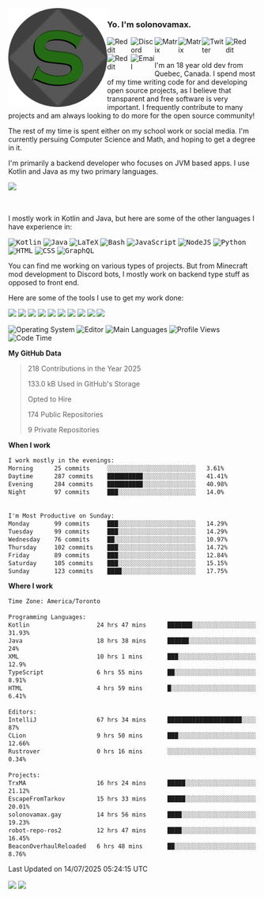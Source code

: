 <img align="left" alt="Avatar" width="200px" src="https://raw.githubusercontent.com/solonovamax/solonovamax/main/solonovamax-circle.png" />

### Yo. I'm solonovamax.

<a href="https://gitlab.com/solonovamax">
    <img align="left" alt="Reddit" width="48px" src="https://img.icons8.com/color/2x/gitlab.png">
</a>

<a href="https://discord.solonovamax.gay">
    <img align="left" alt="Discord" width="48px" src="https://img.icons8.com/color/2x/discord-logo.png">
</a>

<a href="https://matrix.to/#/@solonovamax:matrix.org?#gh-light-mode-only">
    <img align="left" alt="Matrix" width="48px" src="https://img.icons8.com/000000/material/2x/matrix-logo.png">
</a>
<a href="https://matrix.to/#/@solonovamax:matrix.org?#gh-dark-mode-only">
    <img align="left" alt="Matrix" width="48px" src="https://img.icons8.com/FFFFFF/material/2x/matrix-logo.png">
</a>

<a href="https://twitter.com/solonovamax">
    <img align="left" alt="Twitter" width="48px" src="https://img.icons8.com/color/2x/twitter.png">
</a>

<!-- <a href="https://twitch.tv/solonovamax">
    <img align="left" alt="Twitch" width="48px" src="https://img.icons8.com/color/2x/twitch.png">
</a> -->

<a href="https://reddit.com/u/solonovamax">
    <img align="left" alt="Reddit" width="48px" src="https://img.icons8.com/color/2x/reddit.png">
</a>

<a href="https://www.youtube.com/channel/UCTxCeyGu41WfEBT8mXpjHMA">
    <img align="left" alt="Reddit" width="48px" src="https://img.icons8.com/color/2x/youtube.png">
</a>

<a href="mailto:solonovamax@12oclockpoint.com">
    <img align="left" alt="Email" width="48px" src="https://img.icons8.com/fluency/2x/mail.png">
</a>

<!-- <a href="https://open.spotify.com/user/solonovamax">
    <img align="left" alt="Spotify" width="48px" src="https://img.icons8.com/color/2x/spotify.png">
</a> -->

<br/>
<br/>

I'm an 18 year old dev from Quebec, Canada.
I spend most of my time writing code for and developing open source projects, as I believe that transparent and free software is very important.
I frequently contribute to many projects and am always looking to do more for the open source community!

The rest of my time is spent either on my school work or social media. I'm currently persuing Computer Science and Math, and hoping to get a degree in it.

I'm primarily a backend developer who focuses on JVM based apps. I use Kotlin and Java as my two primary languages.


<a href="https://github.com/ryo-ma/github-profile-trophy"><img src="https://github-profile-trophy.vercel.app/?username=solonovamax&margin-w=15&row=1"/></a> 

<br/>

I mostly work in Kotlin and Java, but here are some of the other languages I have experience in:

<kbd><img height="32" alt="Kotlin" src="https://img.icons8.com/color/1x/kotlin.png"></kbd>
<kbd><img height="32" alt="Java" src="https://img.icons8.com/color/1x/java-coffee-cup-logo.png"></kbd>
<kbd><img height="32" alt="LaTeX" src="https://img.icons8.com/color/1x/latex.png"></kbd>
<kbd><img height="32" alt="Bash" src="https://img.icons8.com/color/1x/console.png"></kbd>
<kbd><img height="32" alt="JavaScript" src="https://img.icons8.com/color/1x/javascript.png"></kbd>
<kbd><img height="32" alt="NodeJS" src="https://img.icons8.com/color/1x/nodejs.png"></kbd>
<kbd><img height="32" alt="Python" src="https://img.icons8.com/color/1x/python.png"></kbd>
<kbd><img height="32" alt="HTML" src="https://img.icons8.com/color/1x/html-5.png"></kbd>
<kbd><img height="32" alt="CSS" src="https://img.icons8.com/color/1x/css3.png"></kbd>
<kbd><img height="32" alt="GraphQL" src="https://img.icons8.com/color/1x/graphql.png"></kbd>

You can find me working on various types of projects.
But from Minecraft mod development to Discord bots, I mostly work on backend type stuff as opposed to front end.

Here are some of the tools I use to get my work done:

<kbd><img height="32" src="https://img.icons8.com/color/2x/intellij-idea.png"></kbd>
<kbd><img height="32" src="https://img.icons8.com/color/2x/linux.png"></kbd>
<kbd><img height="32" src="https://img.icons8.com/fluent/2x/console.png"></kbd>
<kbd><img height="32" src="https://img.icons8.com/color/2x/open-source.png"></kbd>
<kbd><img height="32" src="https://img.icons8.com/color/2x/git.png"></kbd>
<kbd><img height="32" src="https://img.icons8.com/color/2x/docker.png"></kbd>
<kbd><img height="32" src="https://img.icons8.com/color/2x/mongodb.png"></kbd>
<kbd><img height="32" src="https://img.icons8.com/color/2x/nginx.png"></kbd>
<a href="?#gh-light-mode-only"><kbd><img height="32" src="https://img.icons8.com/metro/2x/mysql.png"></kbd></a>
<a href="?#gh-dark-mode-only"><kbd><img height="32" src="https://img.icons8.com/FFFFFF/metro/2x/mysql.png"></kbd></a>

![Operating System](https://img.shields.io/badge/OS-Arch%20Linux-informational?style=for-the-badge&logo=Arch%20Linux&logoColor=white&color=007ec6)
![Editor](https://img.shields.io/badge/Editor-IntelliJ%20Idea-informational?style=for-the-badge&logo=IntelliJ%20Idea&logoColor=white&color=007ec6)
![Main Languages](https://img.shields.io/badge/Main%20Languages-Java%20%26%20Kotlin-informational?style=for-the-badge&logo=Java&logoColor=white&color=007ec6)
![Profile Views](https://komarev.com/ghpvc/?username=solonovamax&color=blue&style=for-the-badge)
![Code Time](https://img.shields.io/endpoint?url=https://wakapi.solonovamax.gay/api/compat/shields/v1/solonovamax/interval:all_time&label=Code%20Time&style=for-the-badge&color=blue)

<!--START_SECTION:waka-->
**My GitHub Data**

> 218 Contributions in the Year 2025
> 
> 133.0 kB Used in GitHub's Storage
> 
> Opted to Hire
> 
> 174 Public Repositories
> 
> 9 Private Repositories
> 
**When I work** 

```text
I work mostly in the evenings: 
Morning      25 commits     ░░░░░░░░░░░░░░░░░░░░░░░░░   3.61% 
Daytime      287 commits    ██████████░░░░░░░░░░░░░░░   41.41% 
Evening      284 commits    ██████████░░░░░░░░░░░░░░░   40.98% 
Night        97 commits     ███░░░░░░░░░░░░░░░░░░░░░░   14.0%


I'm Most Productive on Sunday: 
Monday       99 commits     ███░░░░░░░░░░░░░░░░░░░░░░   14.29% 
Tuesday      99 commits     ███░░░░░░░░░░░░░░░░░░░░░░   14.29% 
Wednesday    76 commits     ██░░░░░░░░░░░░░░░░░░░░░░░   10.97% 
Thursday     102 commits    ███░░░░░░░░░░░░░░░░░░░░░░   14.72% 
Friday       89 commits     ███░░░░░░░░░░░░░░░░░░░░░░   12.84% 
Saturday     105 commits    ███░░░░░░░░░░░░░░░░░░░░░░   15.15% 
Sunday       123 commits    ████░░░░░░░░░░░░░░░░░░░░░   17.75%

```


**Where I work** 

```text
Time Zone: America/Toronto

Programming Languages: 
Kotlin                   24 hrs 47 mins      ███████░░░░░░░░░░░░░░░░░░   31.93% 
Java                     18 hrs 38 mins      ██████░░░░░░░░░░░░░░░░░░░   24% 
XML                      10 hrs 1 mins       ███░░░░░░░░░░░░░░░░░░░░░░   12.9% 
TypeScript               6 hrs 55 mins       ██░░░░░░░░░░░░░░░░░░░░░░░   8.91% 
HTML                     4 hrs 59 mins       █░░░░░░░░░░░░░░░░░░░░░░░░   6.41%

Editors: 
IntelliJ                 67 hrs 34 mins      █████████████████████░░░░   87% 
CLion                    9 hrs 50 mins       ███░░░░░░░░░░░░░░░░░░░░░░   12.66% 
Rustrover                0 hrs 16 mins       ░░░░░░░░░░░░░░░░░░░░░░░░░   0.34%

Projects: 
TrxMA                    16 hrs 24 mins      █████░░░░░░░░░░░░░░░░░░░░   21.12% 
EscapeFromTarkov         15 hrs 33 mins      █████░░░░░░░░░░░░░░░░░░░░   20.01% 
solonovamax.gay          14 hrs 56 mins      ████░░░░░░░░░░░░░░░░░░░░░   19.23% 
robot-repo-ros2          12 hrs 47 mins      ████░░░░░░░░░░░░░░░░░░░░░   16.45% 
BeaconOverhaulReloaded   6 hrs 48 mins       ██░░░░░░░░░░░░░░░░░░░░░░░   8.76%

```


 Last Updated on 14/07/2025 05:24:15 UTC
<!--END_SECTION:waka-->

<div style="white-space:nowrap;width:100%;position: relative;display: inline-block">
<img align="center" src="https://github-readme-stats.vercel.app/api?username=solonovamax&custom_title=solonovamax%27s%20Github%20Stats&langs_count=5&include_all_commits=true&count_private=true&show_icons=true&theme=github_dark"/>
<img align="center" src="https://github-readme-stats.vercel.app/api/wakatime?api_domain=wakapi.dev&username=solonovamax&range=last_30_days&custom_title=solonovamax%27s+Primary+Languages+%28Last+Month%29&langs_count=10&show_icons=true&theme=github_dark"/>
</div>
